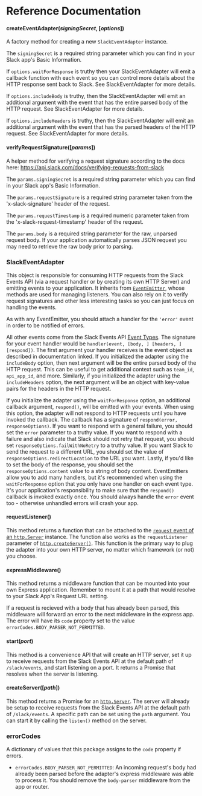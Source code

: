 # Reference Documentation

#### createEventAdapter(_signingSecret_, [_options_])

A factory method for creating a new `SlackEventAdapter` instance.

The `signingSecret` is a required string parameter which you can find in your Slack app's Basic
Information.

If `options.waitForResponse` is truthy then your SlackEventAdapter will emit a callback function
with each event so you can control more details about the HTTP response sent back to Slack. See
SlackEventAdapter for more details.

If `options.includeBody` is truthy, then the SlackEventAdapter will emit an additional argument
with the event that has the entire parsed body of the HTTP request. See SlackEventAdapter for
more details.

If `options.includeHeaders` is truthy, then the SlackEventAdapter will emit an additional argument
with the event that has the parsed headers of the HTTP request. See SlackEventAdapter for more
details.

#### verifyRequestSignature([_params_])

A helper method for verifying a request signature according to the docs here: https://api.slack.com/docs/verifying-requests-from-slack

The `params.signingSecret` is a required string parameter which you can find in your Slack app's Basic
Information.

The `params.requestSignature` is a required string parameter taken from the 'x-slack-signature' header of the request.

The `params.requestTimestamp` is a required numeric parameter taken from the 'x-slack-request-timestamp' header of the request.

The `params.body` is a required string parameter for the raw, unparsed request body. If your application automatically parses JSON request you may need to retrieve the raw body prior to parsing.

### SlackEventAdapter

This object is responsible for consuming HTTP requests from the Slack Events API (via a request handler or
by creating its own HTTP Server) and emitting events to your application. It inherits from
[`EventEmitter`](https://nodejs.org/dist/latest-v4.x/docs/api/events.html#events_class_eventemitter),
whose methods are used for managing listeners. You can also rely on it to verify request signatures
and other less interesting tasks so you can just focus on handling the events.

As with any EventEmitter, you should attach a handler for the `'error'` event in order to be
notified of errors.

All other events come from the Slack Events API [Event Types](https://api.slack.com/events/api).
The signature for your event handler would be `handler(event, [body, ] [headers, ] [respond])`.
The first argument your handler receives is the event object as described in documentation linked.
If you initialized the adapter using the `includeBody` option, then next argument will be the entire
parsed body of the HTTP request. This can be useful to get additional context such as `team_id`,
`api_app_id`, and more. Similarly, if you initialized the adapter using the `includeHeaders` option,
the next argument will be an object with key-value pairs for the headers in the HTTP request.

If you initialize the adapter using the `waitForResponse` option, an additional callback argument,
`respond()`, will be emitted with your events. When using this option, the adapter will not respond
to HTTP requests until you have invoked the callback. The callback has a signature of
`respond(error, responseOptions)`. If you want to respond with a general failure, you should set the
`error` parameter to a truthy value. If you want to respond with a failure and also indicate
that Slack should not retry that request, you should set `responseOptions.failWithNoRetry` to a
truthy value. If you want Slack to send the request to a different URL, you should set the
value of `responseOptions.redirectLocation` to the URL you want. Lastly, if you'd like to
set the body of the response, you should set the `responseOptions.content` value to a string of
body content. EventEmitters allow you to add many handlers, but it's recommended when using the
`waitForResponse` option that you only have one handler on each event type. It's your application's
responsibility to make sure that the `respond()` callback is invoked exactly once.  You should always
handle the `error` event too - otherwise unhandled errors will crash your app.

#### requestListener()

This method returns a function that can be attached to the
[`request` event of an `http.Server`](https://nodejs.org/dist/latest/docs/api/http.html#http_event_request)
instance. The function also works as the `requestListener` parameter of
[`http.createServer()`](https://nodejs.org/dist/latest/docs/api/http.html#http_http_createserver_options_requestlistener). This
function is the primary way to plug the adapter into your own HTTP server, no matter which framework (or not)
you choose.

#### expressMiddleware()

This method returns a middleware function that can be mounted into your own Express application.
Remember to mount it at a path that would resolve to your Slack App's Request URL setting.

If a request is recieved with a body that has already been parsed, this middleware will forward
an error to the next middleware in the express app. The error will have its `code` property set
to the value `errorCodes.BODY_PARSER_NOT_PERMITTED`.

#### start(_port_)

This method is a convenience API that will create an HTTP server, set it up to receive requests
from the Slack Events API at the default path of `/slack/events`, and start listening on a port. It
returns a Promise that resolves when the server is listening.

#### createServer([_path_])

This method returns a Promise for an
[`http.Server`](https://nodejs.org/dist/latest-v4.x/docs/api/http.html#http_class_http_server). The
server will already be setup to receive requests from the Slack Events API at the default path of
`/slack/events`. A specific path can be set using the `path` argument. You can start it by calling
the `listen()` method on the server.

### errorCodes

A dictionary of values that this package assigns to the `code` property if errors.

*  `errorCodes.BODY_PARSER_NOT_PERMITTED`: An incoming request's body had already been parsed before
   the adapter's express middleware was able to process it. You should remove the `body-parser` middleware from
   the app or router.
